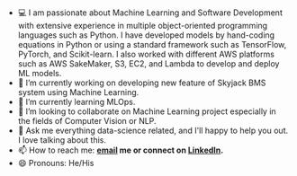- ‍💻 I am passionate about Machine Learning and Software Development with extensive experience in multiple object-oriented programming languages such as Python. I have developed models by hand-coding equations in Python or using a standard framework such as TensorFlow, PyTorch, and Scikit-learn. I also worked with different AWS platforms such as AWS SakeMaker, S3, EC2, and Lambda to develop and deploy ML models.
- 🔭 I’m currently working on developing new feature of Skyjack BMS system using Machine Learning.
- 🌱 I’m currently learning MLOps. 
- 👯 I’m looking to collaborate on Machine Learning project especially in the fields of Computer Vision or NLP.
- 💬 Ask me everything data-science related, and I'll happy to help you out. I love talking about this.
- 📫 How to reach me: **[email](mailto:norouziy@ualberta.ca) me or connect on [LinkedIn](https://www.linkedin.com/in/arminnorouzi/).**
- 😄 Pronouns: He/His

